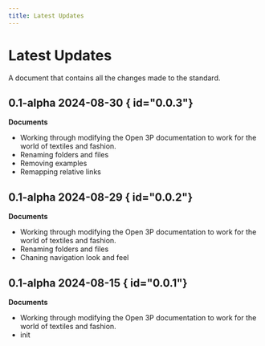 ```yaml
---
title: Latest Updates
---
```


# Latest Updates
A document that contains all the changes made to the standard.

## 0.1-alpha 2024-08-30 { id="0.0.3"}
**Documents**
 - Working through modifying the Open 3P documentation to work for the world of textiles and fashion.
 - Renaming folders and files
 - Removing examples
 - Remapping relative links
 
## 0.1-alpha 2024-08-29 { id="0.0.2"}
**Documents**
 - Working through modifying the Open 3P documentation to work for the world of textiles and fashion.
 - Renaming folders and files
 - Chaning navigation look and feel

## 0.1-alpha 2024-08-15 { id="0.0.1"}
**Documents**
 - Working through modifying the Open 3P documentation to work for the world of textiles and fashion.
 - init